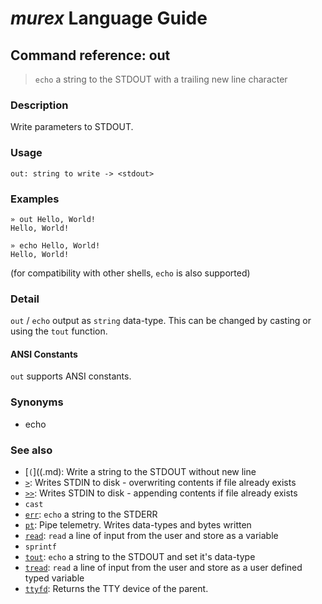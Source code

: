 # _murex_ Language Guide

## Command reference: out

> `echo` a string to the STDOUT with a trailing new line character

### Description

Write parameters to STDOUT.

### Usage

    out: string to write -> <stdout>

### Examples

    » out Hello, World!
    Hello, World!

    » echo Hello, World!
    Hello, World!

(for compatibility with other shells, `echo` is also supported)

### Detail

`out` / `echo` output as `string` data-type. This can be changed by casting or
using the `tout` function.

#### ANSI Constants

`out` supports ANSI constants.

### Synonyms

* echo

### See also

* [`(`]((.md): Write a string to the STDOUT without new line
* [`>`](>.md): Writes STDIN to disk - overwriting contents if file already exists
* [`>>`](>>.md): Writes STDIN to disk - appending contents if file already exists
* `cast`
* [`err`](err.md): `echo` a string to the STDERR
* [`pt`](pt.md): Pipe telemetry. Writes data-types and bytes written
* [`read`](read.md): `read` a line of input from the user and store as a variable
* `sprintf`
* [`tout`](tout.md): `echo` a string to the STDOUT and set it's data-type
* [`tread`](tread.md): `read` a line of input from the user and store as a user defined typed variable
* [`ttyfd`](ttyfd.md): Returns the TTY device of the parent.
